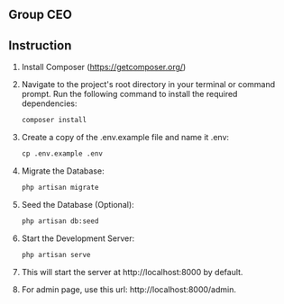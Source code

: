 ## Group CEO

## Instruction
1. Install Composer (https://getcomposer.org/)
2. Navigate to the project's root directory in your terminal or command prompt. Run the following command to install the required dependencies:
   
   ```bat
   composer install
   ```

3. Create a copy of the .env.example file and name it .env:

   ```bat
   cp .env.example .env
   ```

4. Migrate the Database:

   ```bat
   php artisan migrate
   ```

5. Seed the Database (Optional):

   ```bat
   php artisan db:seed
   ```

6. Start the Development Server:

   ```bat
   php artisan serve
   ```

7. This will start the server at http://localhost:8000 by default.
8. For admin page, use this url: http://localhost:8000/admin.
